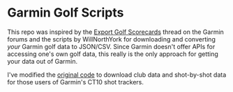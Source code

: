 # Garmin Golf Scripts

This repo was inspired by the [Export Golf Scorecards](https://forums.garmin.com/apps-software/mobile-apps-web/f/garmin-connect-web/128000/export-golf-scorecards/1229772#1229772) thread on the Garmin forums and the scripts by WillNorthYork for downloading and converting *your* Garmin golf data to JSON/CSV.  Since Garmin doesn't offer APIs for accessing one's own golf data, this really is the only approach for getting your data out of Garmin.

I've modified the [original code](https://forums.garmin.com/apps-software/mobile-apps-web/f/garmin-connect-web/128000/export-golf-scorecards/1229772#1229772) to download club data and shot-by-shot data for those users of Garmin's CT10 shot trackers.  
